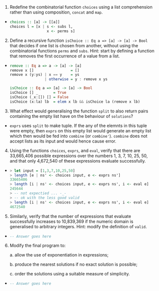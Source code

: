 1. Redefine the combinatorial function `choices` using a list comprehension rather than using composition, `concat` and `map`.

  * ```haskell
    choices :: [a] -> [[a]]
    choices l = [x | s <- subs l,
                     x <- perms s]
    ```

2. Define a recursive function `isChoice :: Eq a => [a] -> [a] -> Bool` that decides if one list is chosen from another, without using the combinatorial functions `perms` and `subs`. Hint: start by defining a function that removes the first occurrence of a value from a list.

  * ```haskell
    remove :: Eq a => a -> [a] -> [a]
    remove x []                 = []
    remove x (y:ys) | x == y    = ys
                    | otherwise = y : remove x ys

    isChoice :: Eq a => [a] -> [a] -> Bool
    isChoice [] _       = True
    isChoice (_x:[]) [] = False
    isChoice (x:la) lb  = elem x lb && isChoice la (remove x lb) 
    ```

3. What effect would generalising the function `split` to also return pairs containing  the empty list have on the behaviour of `solutions`?

  * `exprs` uses `split` to make tuple. If the any of the elemnts in this tuple were empty, then `exprs` on this empty list would generate an empty list which then would be fed into `combine` (or `combine'`). `combine` does not accept lists as its input and would hence cause error. 

4. Using the functions `choices`, `exprs`, and `eval`, verify that there are 33,665,406 possible expressions over the numbers 1, 3, 7, 10, 25, 50, and that only 4,672,540 of these expressions evaluate successfully.

  * ```haskell
    > let input = [1,3,7,10,25,50]
    > length [e | ns' <- choices input, e <- exprs ns']
    33665406
    > length [i | ns' <- choices input, e <- exprs ns', i <- eval e]
    245644
    > -- not expectied ... -_-
    > -- ok with the less good valid
    > length [i | ns' <- choices input, e <- exprs ns', i <- eval e]
    4672540
    ```

5. Similarly, verify that the number of expressions that evaluate successfully increases to 10,839,369 if the numeric domain is generalised to arbitrary integers. Hint: modify the definition of `valid`.

  * ```haskell
    -- Answer goes here
    ```

6. Modify the final program to:

   a. allow the use of exponentiation in expressions;

   b. produce the nearest solutions if no exact solution is possible;

   c. order the solutions using a suitable measure of simplicity.

  * ```haskell
    -- Answer goes here
    ```
